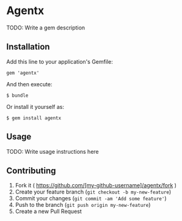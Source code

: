 # Agentx

TODO: Write a gem description

## Installation

Add this line to your application's Gemfile:

    gem 'agentx'

And then execute:

    $ bundle

Or install it yourself as:

    $ gem install agentx

## Usage

TODO: Write usage instructions here

## Contributing

1. Fork it ( https://github.com/[my-github-username]/agentx/fork )
2. Create your feature branch (`git checkout -b my-new-feature`)
3. Commit your changes (`git commit -am 'Add some feature'`)
4. Push to the branch (`git push origin my-new-feature`)
5. Create a new Pull Request
